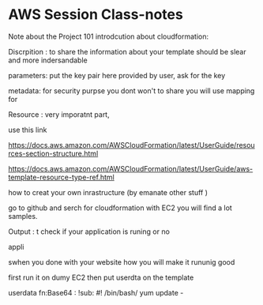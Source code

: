 # AWS Session Class-notes

Note about the Project 101
introdcution about cloudformation:

Discrpition : to share the information about your template should be slear and more indersandable

parameters:
put the key pair here provided by user, ask for the key 

metadata: for security purpse you dont won't to share you will use mapping for 

Resource : very imporatnt part, 

use this link

https://docs.aws.amazon.com/AWSCloudFormation/latest/UserGuide/resources-section-structure.html

https://docs.aws.amazon.com/AWSCloudFormation/latest/UserGuide/aws-template-resource-type-ref.html

how to creat your own inrastructure (by emanate other stuff )

go to github and serch for cloudformation with EC2 you will find a lot samples.

Output :
t check if your application is runing or no



appli


swhen you done with your website how you will make it rununig good

first run it on dumy EC2 then put userdta on the template 

userdata
fn:Base64 :
    !sub: 
    #! /bin/bash/
    yum update -